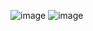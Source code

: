 ![image](https://github.com/Jiyarathore/Leetcode/assets/96529109/3b92658c-3fdd-48d9-af9d-828794831af7)
![image](https://github.com/Jiyarathore/Leetcode/assets/96529109/d8ab01b3-255e-4b1b-a55e-5fa923ed80a6)
